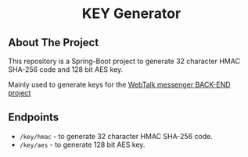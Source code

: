 <h1 align="center"><b>KEY Generator</b></h1>

<!-- About The Project -->
## About The Project
<p>This repository is a Spring-Boot project to generate 32 character HMAC SHA-256 code and 128 bit AES key.</p>
<p>Mainly used to generate keys for the <a href="https://github.com/AndriiHliuza/messenger">WebTalk messenger BACK-END project</a></p>

<!-- Endpoints -->
## Endpoints
<ul>
    <li><code>/key/hmac</code> - to generate 32 character HMAC SHA-256 code.</li>
    <li><code>/key/aes</code> - to generate 128 bit AES key.</li>
</ul>
